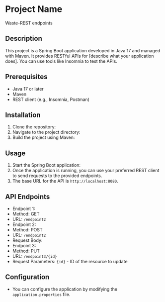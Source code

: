 # Project Name
  Waste-REST endpoints

## Description
This project is a Spring Boot application developed in Java 17 and managed with Maven. It provides RESTful APIs for [describe what your application does]. You can use tools like Insomnia to test the APIs.

## Prerequisites
- Java 17 or later
- Maven
- REST client (e.g., Insomnia, Postman)

## Installation
1. Clone the repository:
2. Navigate to the project directory:
3. Build the project using Maven:

## Usage
1. Start the Spring Boot application:
2. Once the application is running, you can use your preferred REST client to send requests to the provided endpoints. 
3. The base URL for the API is `http://localhost:8080`.

## API Endpoints
- Endpoint 1:
- Method: GET
- URL: `/endpoint2`
- Endpoint 2:
- Method: POST
- URL: `/endpoint2`
- Request Body: 
- Endpoint 3:
- Method: PUT
- URL: `/endpoint3/{id}`
- Request Parameters: `{id}` - ID of the resource to update

## Configuration
- You can configure the application by modifying the `application.properties` file.



